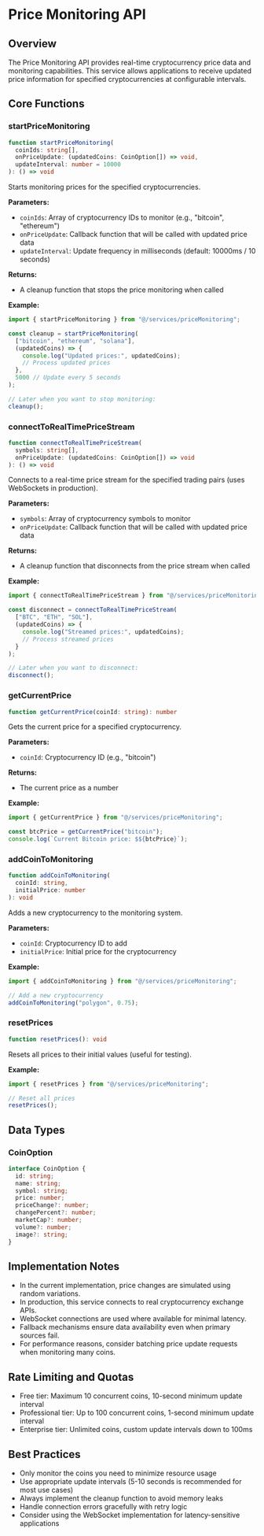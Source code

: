 
# Price Monitoring API

## Overview

The Price Monitoring API provides real-time cryptocurrency price data and monitoring capabilities. This service allows applications to receive updated price information for specified cryptocurrencies at configurable intervals.

## Core Functions

### startPriceMonitoring

```typescript
function startPriceMonitoring(
  coinIds: string[],
  onPriceUpdate: (updatedCoins: CoinOption[]) => void,
  updateInterval: number = 10000
): () => void
```

Starts monitoring prices for the specified cryptocurrencies.

**Parameters:**
- `coinIds`: Array of cryptocurrency IDs to monitor (e.g., "bitcoin", "ethereum")
- `onPriceUpdate`: Callback function that will be called with updated price data
- `updateInterval`: Update frequency in milliseconds (default: 10000ms / 10 seconds)

**Returns:**
- A cleanup function that stops the price monitoring when called

**Example:**
```typescript
import { startPriceMonitoring } from "@/services/priceMonitoring";

const cleanup = startPriceMonitoring(
  ["bitcoin", "ethereum", "solana"],
  (updatedCoins) => {
    console.log("Updated prices:", updatedCoins);
    // Process updated prices
  },
  5000 // Update every 5 seconds
);

// Later when you want to stop monitoring:
cleanup();
```

### connectToRealTimePriceStream

```typescript
function connectToRealTimePriceStream(
  symbols: string[],
  onPriceUpdate: (updatedCoins: CoinOption[]) => void
): () => void
```

Connects to a real-time price stream for the specified trading pairs (uses WebSockets in production).

**Parameters:**
- `symbols`: Array of cryptocurrency symbols to monitor
- `onPriceUpdate`: Callback function that will be called with updated price data

**Returns:**
- A cleanup function that disconnects from the price stream when called

**Example:**
```typescript
import { connectToRealTimePriceStream } from "@/services/priceMonitoring";

const disconnect = connectToRealTimePriceStream(
  ["BTC", "ETH", "SOL"],
  (updatedCoins) => {
    console.log("Streamed prices:", updatedCoins);
    // Process streamed prices
  }
);

// Later when you want to disconnect:
disconnect();
```

### getCurrentPrice

```typescript
function getCurrentPrice(coinId: string): number
```

Gets the current price for a specified cryptocurrency.

**Parameters:**
- `coinId`: Cryptocurrency ID (e.g., "bitcoin")

**Returns:**
- The current price as a number

**Example:**
```typescript
import { getCurrentPrice } from "@/services/priceMonitoring";

const btcPrice = getCurrentPrice("bitcoin");
console.log(`Current Bitcoin price: $${btcPrice}`);
```

### addCoinToMonitoring

```typescript
function addCoinToMonitoring(
  coinId: string,
  initialPrice: number
): void
```

Adds a new cryptocurrency to the monitoring system.

**Parameters:**
- `coinId`: Cryptocurrency ID to add
- `initialPrice`: Initial price for the cryptocurrency

**Example:**
```typescript
import { addCoinToMonitoring } from "@/services/priceMonitoring";

// Add a new cryptocurrency
addCoinToMonitoring("polygon", 0.75);
```

### resetPrices

```typescript
function resetPrices(): void
```

Resets all prices to their initial values (useful for testing).

**Example:**
```typescript
import { resetPrices } from "@/services/priceMonitoring";

// Reset all prices
resetPrices();
```

## Data Types

### CoinOption

```typescript
interface CoinOption {
  id: string;
  name: string;
  symbol: string;
  price: number;
  priceChange?: number;
  changePercent?: number;
  marketCap?: number;
  volume?: number;
  image?: string;
}
```

## Implementation Notes

- In the current implementation, price changes are simulated using random variations.
- In production, this service connects to real cryptocurrency exchange APIs.
- WebSocket connections are used where available for minimal latency.
- Fallback mechanisms ensure data availability even when primary sources fail.
- For performance reasons, consider batching price update requests when monitoring many coins.

## Rate Limiting and Quotas

- Free tier: Maximum 10 concurrent coins, 10-second minimum update interval
- Professional tier: Up to 100 concurrent coins, 1-second minimum update interval
- Enterprise tier: Unlimited coins, custom update intervals down to 100ms

## Best Practices

- Only monitor the coins you need to minimize resource usage
- Use appropriate update intervals (5-10 seconds is recommended for most use cases)
- Always implement the cleanup function to avoid memory leaks
- Handle connection errors gracefully with retry logic
- Consider using the WebSocket implementation for latency-sensitive applications
